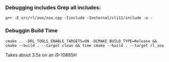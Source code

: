 ### Debugging includes Grep all includes:
```
g++ -E src/rl/zoo/zoo.cpp -Iinclude -Iexternal/cli11/include -o -
```


### Debuggin Build Time
```
cmake .. -DRL_TOOLS_ENABLE_TARGETS=ON -DCMAKE_BUILD_TYPE=Release && cmake --build . --target clean && time cmake --build . --target rl_zoo
```
Takes about 3.5s on an i9-10885H